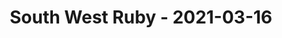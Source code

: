 ---
layout: post
title: South West Ruby - 2021-03-16
datetime: '2021-03-16T15:00:00-04:00'
name: South West Ruby
external_url: https://www.meetup.com/south-west-ruby/events/276817538/
online_event: true
year_month: 2021-03
---